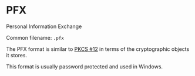 # PFX

Personal Information Exchange

Common filename: `.pfx`

The PFX format is similar to [PKCS #12](./pkcs12.md) in terms of the cryptographic objects it stores.

This format is usually password protected and used in Windows.
